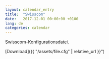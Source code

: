 ```yaml
---
layout: calendar_entry
title:  "Swisscom"
date:   2017-12-01 00:00:00 +0100
lang: de
categories: calendar 
---
```

Swisscom-Konfigurationsdatei.

[Download]({{ "/assets/file.cfg" | relative_url }}")
